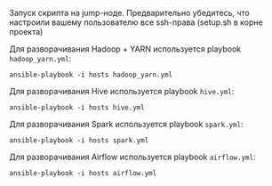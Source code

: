 Запуск скрипта на jump-ноде. Предварительно убедитесь, что настроили вашему пользователю все ssh-права (setup.sh в корне проекта)

Для разворачивания Hadoop + YARN используется playbook `hadoop_yarn.yml`:
```shell
ansible-playbook -i hosts hadoop_yarn.yml
```

Для разворачивания Hive используется playbook `hive.yml`:
```shell
ansible-playbook -i hosts hive.yml
```

Для разворачивания Spark используется playbook `spark.yml`:
```shell
ansible-playbook -i hosts spark.yml
```

Для разворачивания Airflow используется playbook `airflow.yml`:
```shell
ansible-playbook -i hosts airflow.yml
```
